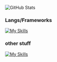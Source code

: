 ![GitHub Stats](https://github-readme-stats.vercel.app/api/top-langs/?username=nichokas&theme=dark&show_icons=true&hide_border=true&layout=compact)

<h3>Langs/Frameworks</h3>

[![My Skills](https://skillicons.dev/icons?i=arduino,bash,git,rust,swift)](https://skillicons.dev)

<h3>other stuff</h3>

[![My Skills](https://skillicons.dev/icons?i=cloudflare,github,linux)](https://skillicons.dev)
